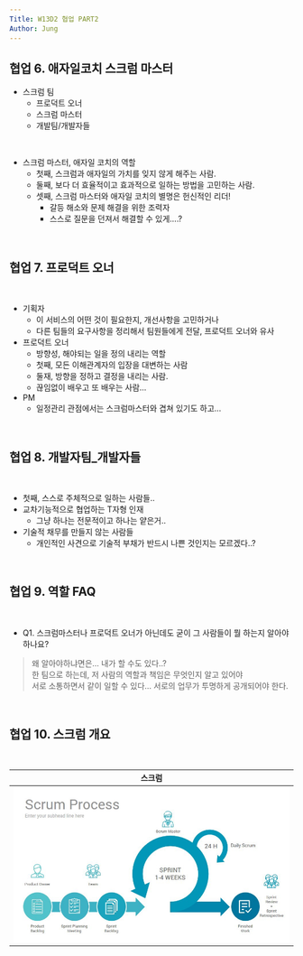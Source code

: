 ```yaml
---
Title: W13D2 협업 PART2
Author: Jung
---
```


## 협업 6. 애자일코치 스크럼 마스터

- 스크럼 팀
  - 프로덕트 오너
  - 스크럼 마스터
  - 개발팀/개발자들

</br>

- 스크럼 마스터, 애자일 코치의 역할
  - 첫째, 스크럼과 애자일의 가치를 잊지 않게 해주는 사람.
  - 둘째, 보다 더 효율적이고 효과적으로 일하는 방법을 고민하는 사람.
  - 셋째, 스크럼 마스터와 애자일 코치의 별명은 헌신적인 리더!
    - 갈등 해소와 문제 해결을 위한 조력자
    - 스스로 질문을 던져서 해결할 수 있게....?

</br>

## 협업 7. 프로덕트 오너

</br>

- 기획자
  - 이 서비스의 어떤 것이 필요한지, 개선사항을 고민하거나
  - 다른 팀들의 요구사항을 정리해서 팀원들에게 전달, 프로덕트 오너와 유사
- 프로덕트 오너
  - 방향성, 해야되는 일을 정의 내리는 역할
  - 첫째, 모든 이해관계자의 입장을 대변하는 사람
  - 둘재, 방향을 정하고 결정을 내리는 사람.
  - 끊임없이 배우고 또 배우는 사람...
- PM
  - 일정관리 관점에서는 스크럼마스터와 겹쳐 있기도 하고...

</br>

## 협업 8. 개발자팀\_개발자들

</br>

- 첫째, 스스로 주체적으로 일하는 사람들..
- 교차기능적으로 협업하는 T자형 인재
  - 그냥 하나는 전문적이고 하나는 얕은거..
- 기술적 채무를 만들지 않는 사람들
  - 개인적인 사견으로 기술적 부채가 반드시 나쁜 것인지는 모르겠다..?

</br>

## 협업 9. 역할 FAQ

</br>

- Q1. 스크럼마스터나 프로덕트 오너가 아닌데도 굳이 그 사람들이 뭘 하는지 알아야 하나요?

> 왜 알아야하냐면은... 내가 할 수도 있다..?  
> 한 팀으로 하는데, 저 사람의 역할과 책임은 무엇인지 알고 있어야  
> 서로 소통하면서 같이 일할 수 있다...
> 서로의 업무가 투명하게 공개되어야 한다.

</br>

## 협업 10. 스크럼 개요

</br>

|           스크럼            |
| :-------------------------: |
| ![scrum](../res/scrum.jpeg) |

</br>
